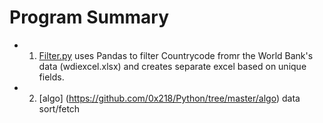 # Program Summary

* 1. [Filter.py](https://github.com/0x218/Python/blob/master/filter.py) uses Pandas to filter Countrycode fromr the World Bank's data (wdiexcel.xlsx) and creates separate excel based on unique fields.

* 2. [algo] (https://github.com/0x218/Python/tree/master/algo) data sort/fetch

